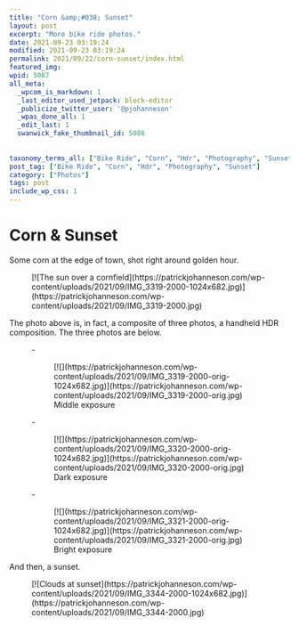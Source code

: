 ```yaml
---
title: "Corn &amp;#038; Sunset"
layout: post
excerpt: "More bike ride photos."
date: 2021-09-23 03:19:24
modified: 2021-09-23 03:19:24
permalink: 2021/09/22/corn-sunset/index.html
featured_img: 
wpid: 5087
all_meta: 
  _wpcom_is_markdown: 1
  _last_editor_used_jetpack: block-editor
  _publicize_twitter_user: '@pjohanneson'
  _wpas_done_all: 1
  _edit_last: 1
  swanwick_fake_thumbnail_id: 5088
  
  
taxonomy_terms_all: ["Bike Ride", "Corn", "Hdr", "Photography", "Sunset", "Photos"]
post_tag: ["Bike Ride", "Corn", "Hdr", "Photography", "Sunset"]
category: ["Photos"]
tags: post
include_wp_css: 1
---
```


# Corn &#038; Sunset

Some corn at the edge of town, shot right around golden hour.

<figure class="wp-block-image size-large">[![The sun over a cornfield](https://patrickjohanneson.com/wp-content/uploads/2021/09/IMG_3319-2000-1024x682.jpg)](https://patrickjohanneson.com/wp-content/uploads/2021/09/IMG_3319-2000.jpg)</figure>The photo above is, in fact, a composite of three photos, a handheld HDR composition. The three photos are below.

<figure class="is-layout-flex wp-block-gallery-179 wp-block-gallery columns-3 is-cropped">- <figure>[![](https://patrickjohanneson.com/wp-content/uploads/2021/09/IMG_3319-2000-orig-1024x682.jpg)](https://patrickjohanneson.com/wp-content/uploads/2021/09/IMG_3319-2000-orig.jpg)<figcaption class="blocks-gallery-item__caption">Middle exposure</figcaption></figure>
- <figure>[![](https://patrickjohanneson.com/wp-content/uploads/2021/09/IMG_3320-2000-orig-1024x682.jpg)](https://patrickjohanneson.com/wp-content/uploads/2021/09/IMG_3320-2000-orig.jpg)<figcaption class="blocks-gallery-item__caption">Dark exposure</figcaption></figure>
- <figure>[![](https://patrickjohanneson.com/wp-content/uploads/2021/09/IMG_3321-2000-orig-1024x682.jpg)](https://patrickjohanneson.com/wp-content/uploads/2021/09/IMG_3321-2000-orig.jpg)<figcaption class="blocks-gallery-item__caption">Bright exposure</figcaption></figure>

</figure>And then, a sunset.

<figure class="wp-block-image size-large">[![Clouds at sunset](https://patrickjohanneson.com/wp-content/uploads/2021/09/IMG_3344-2000-1024x682.jpg)](https://patrickjohanneson.com/wp-content/uploads/2021/09/IMG_3344-2000.jpg)</figure>